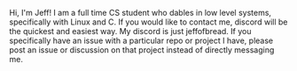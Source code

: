 Hi, I'm Jeff! I am a full time CS student who dables in low level systems, specifically with Linux and C. If you would like to contact me, discord will be the quickest and easiest way. My discord is just jeffofbread. If you specifically have an issue with a particular repo or project I have, please post an issue or discussion on that project instead of directly messaging me. 

